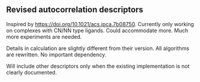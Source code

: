 ## Revised autocorrelation descriptors

Inspired by https://doi.org/10.1021/acs.jpca.7b08750. Currently only working on complexes with CN/NN type ligands. Could accommodate more. Much more experiments are needed. 

Details in calculation are slightly different from their version. All algorithms are rewritten. No important dependency.

Will include other descriptors only when the existing implementation is not clearly documented.